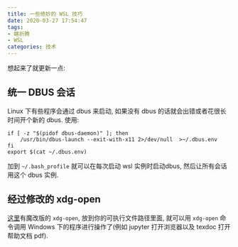 ```yaml
---
title: 一些绝妙的 WSL 技巧
date: 2020-03-27 17:54:47
tags: 
- 瞎折腾
- WSL
categories: 技术
---
```


想起来了就更新一点:

## 统一 DBUS 会话

Linux 下有些程序会通过 dbus 来启动, 如果没有 dbus 的话就会出错或者花很长时间开个新的 dbus. 使用:

    if [ -z "$(pidof dbus-daemon)" ]; then
        /usr/bin/dbus-launch --exit-with-x11 2>/dev/null  >~/.dbus.env
    fi
    export $(cat ~/.dbus.env)
加到 `~/.bash_profile` 就可以在每次启动 wsl 实例时启动dbus, 然后让所有会话用这个 dbus 实例.

## 经过修改的 xdg-open

[这里](https://github.com/cpbotha/xdg-open-wsl)有魔改版的 `xdg-open`, 放到你的可执行文件路径里面, 就可以用 `xdg-open` 命令调用 Windows 下的程序进行操作了(例如 jupyter 打开浏览器以及 texdoc 打开帮助文档 pdf).

